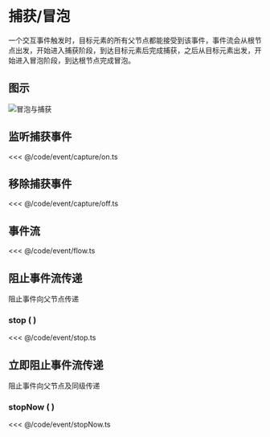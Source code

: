 # 捕获/冒泡

一个交互事件触发时，目标元素的所有父节点都能接受到该事件，事件流会从根节点出发，开始进入捕获阶段，到达目标元素后完成捕获，之后从目标元素出发，开始进入冒泡阶段，到达根节点完成冒泡。

## 图示

![冒泡与捕获](/svg/bubble.svg)

## 监听捕获事件

<<< @/code/event/capture/on.ts

## 移除捕获事件

<<< @/code/event/capture/off.ts

## 事件流

<<< @/code/event/flow.ts

## 阻止事件流传递

阻止事件向父节点传递

### stop ( )

<<< @/code/event/stop.ts

## 立即阻止事件流传递

阻止事件向父节点及同级传递

### stopNow ( )

<<< @/code/event/stopNow.ts
